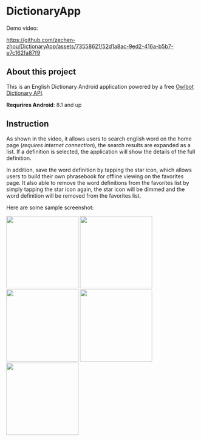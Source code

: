 # DictionaryApp
Demo video:

https://github.com/zechen-zhou/DictionaryApp/assets/73558621/52d1a8ac-9ed2-416a-b5b7-e7c162fa87f9

## About this project

This is an English Dictionary Android application powered by a free [Owlbot Dictionary API](https://owlbot.info/).

**Requrires Android**: 8.1 and up

## Instruction

As shown in the video, it allows users to search english word on the home page (*requires internet connection*), the search results are
expanded as a list. If a definition is selected, the application will show the details of the full definition.

In addition, save the word definition by tapping the star icon, which allows users to build their own phrasebook for offline viewing on
the favorites page. It also able to remove the word definitions from the favorites list by simply tapping the star icon again, the star icon
will be dimmed and the word definition will be removed from the favorites list.

Here are some sample screenshot:

<img src="https://github.com/zechen-zhou/DictionaryApp/assets/73558621/13d12805-4e46-4a18-a056-e5906a79da03" width="190">
<img src="https://github.com/zechen-zhou/DictionaryApp/assets/73558621/e905b24b-43b9-4020-9dcb-eb87e3308f15" width="190">
<img src="https://github.com/zechen-zhou/DictionaryApp/assets/73558621/30473605-3fdd-4cfb-9dfc-a85a00b3c80b" width="190">
<img src="https://github.com/zechen-zhou/DictionaryApp/assets/73558621/a914ef4a-9e12-4eb0-a7bc-0a72632e7dc8" width="190">
<img src="https://github.com/zechen-zhou/DictionaryApp/assets/73558621/de4846d2-14e6-4fe6-8270-8c2cd00a6779" width="190">
